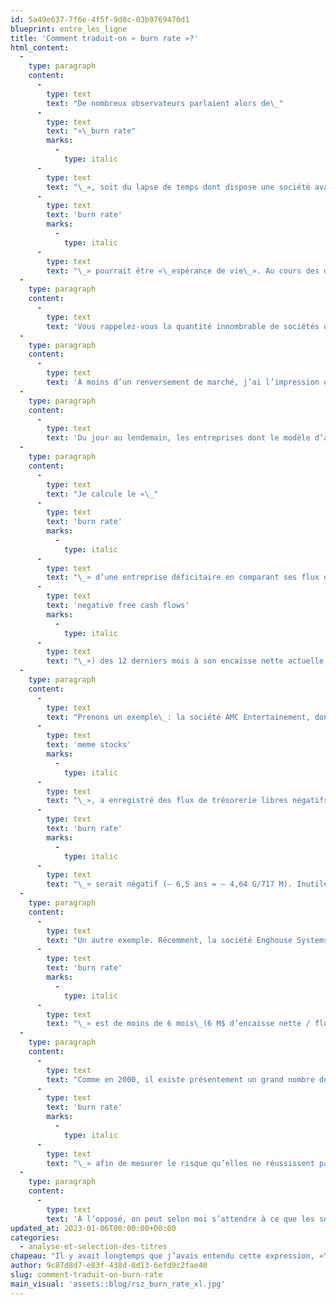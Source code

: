 ```yaml
---
id: 5a49e637-7f6e-4f5f-9d0c-03b9769470d1
blueprint: entre_les_ligne
title: 'Comment traduit-on « burn rate »?'
html_content:
  -
    type: paragraph
    content:
      -
        type: text
        text: "De nombreux observateurs parlaient alors de\_"
      -
        type: text
        text: "«\_burn rate"
        marks:
          -
            type: italic
      -
        type: text
        text: "\_», soit du lapse de temps dont dispose une société avant qu’elle ne consume les liquidités qui lui restent. Une traduction de l’expression «\_"
      -
        type: text
        text: 'burn rate'
        marks:
          -
            type: italic
      -
        type: text
        text: "\_» pourrait être «\_espérance de vie\_». Au cours des dernières semaines, je constate que l’expression est de plus en plus actuelle."
  -
    type: paragraph
    content:
      -
        type: text
        text: 'Vous rappelez-vous la quantité innombrable de sociétés qui ont fait faillite au cours des premières années 2000? Des sociétés telles que CDNow, Healtheon ou Talk City?'
  -
    type: paragraph
    content:
      -
        type: text
        text: 'À moins d’un renversement de marché, j’ai l’impression qu’on pourrait assister à un phénomène similaire au cours des prochaines années. Après des années fastes pendant lesquelles le capital était quasiment illimité et peu coûteux, les conditions ont soudainement changé en 2022 avec des hausses marquées des taux d’intérêt et l’effondrement des marchés boursiers. La dette est devenue chère et les prêteurs frileux, alors que les investisseurs sont peu enclins à acheter de nouvelles émissions d’actions.'
  -
    type: paragraph
    content:
      -
        type: text
        text: 'Du jour au lendemain, les entreprises dont le modèle d’affaires est déficitaire devront dorénavant concentrer leurs efforts sur la génération de flux monétaires et sur la rentabilité, un changement draconien après des années à viser la croissance tous azimuts des revenus.'
  -
    type: paragraph
    content:
      -
        type: text
        text: "Je calcule le «\_"
      -
        type: text
        text: 'burn rate'
        marks:
          -
            type: italic
      -
        type: text
        text: "\_» d’une entreprise déficitaire en comparant ses flux de trésorerie libres négatifs («\_"
      -
        type: text
        text: 'negative free cash flows'
        marks:
          -
            type: italic
      -
        type: text
        text: "\_») des 12 derniers mois à son encaisse nette actuelle."
  -
    type: paragraph
    content:
      -
        type: text
        text: "Prenons un exemple\_: la société AMC Entertainement, dont le titre a été fort populaire en 2021 lors de l’épisode des «\_"
      -
        type: text
        text: 'meme stocks'
        marks:
          -
            type: italic
      -
        type: text
        text: "\_», a enregistré des flux de trésorerie libres négatifs d’environ 717 M$ au cours des 12 derniers mois. À son bilan du 30 septembre 2022, on constate que la société disposait d’une encaisse de 684,6 M$ alors que sa dette bancaire totalise plus de 5,3milliards $, pour une dette nette de 4,64milliards $. Dans ce cas extrême, le «\_"
      -
        type: text
        text: 'burn rate'
        marks:
          -
            type: italic
      -
        type: text
        text: "\_» serait négatif (– 6,5 ans = – 4,64 G/717 M). Inutile de dire que cette société est dans une situation financière particulièrement précaire (ce qui pourrait expliquer la chute de près de 85 % de son titre en 2022)."
  -
    type: paragraph
    content:
      -
        type: text
        text: "Un autre exemple. Récemment, la société Enghouse Systems, que nous possédons dans nos portefeuilles sous gestion, a annoncé qu’elle comptait acquérir la société américaine Qumu pour la somme de 18 M$ US en espèces. Cette société, dont le titre est coté en Bourse («\_QUMU\_»), offre des solutions vidéo aux entreprises en mode infonuagique. Le titre valait plus de 10 $ l’action en mars 2021, alors que le prix offert par Enghouse est de 0,90 $ US. Pourquoi une telle débandade? Tout simplement parce que Qumu est déficitaire. Je calcule que son «\_"
      -
        type: text
        text: 'burn rate'
        marks:
          -
            type: italic
      -
        type: text
        text: "\_» est de moins de 6 mois\_(6 M$ d’encaisse nette / flux de trésorerie libres de – 12,5M$ au cours des 12 derniers mois). Leurs dirigeants auront choisi de se faire acheter plutôt que de prendre le risque de ne pas avoir accès au capital dans les mois à venir."
  -
    type: paragraph
    content:
      -
        type: text
        text: "Comme en 2000, il existe présentement un grand nombre de sociétés qui, ayant fait le saut en Bourse au cours des dernières années, perdent toujours beaucoup d’argent. Si vous possédez certaines d’entre elles, je vous suggère de calculer leur «\_"
      -
        type: text
        text: 'burn rate'
        marks:
          -
            type: italic
      -
        type: text
        text: "\_» afin de mesurer le risque qu’elles ne réussissent pas à traverser ce qui s’annonce comme une longue période d’accès restreint au capital."
  -
    type: paragraph
    content:
      -
        type: text
        text: 'À l’opposé, on peut selon moi s’attendre à ce que les sociétés rentables et en bonne santé financière prennent enfin leur place au soleil. Ce sera un juste retour du pendule.'
updated_at: 2023-01-06T00:00:00+00:00
categories:
  - analyse-et-selection-des-titres
chapeau: "Il y avait longtemps que j’avais entendu cette expression, «\_burn rate\_». Je crois que la dernière fois remonte au début des années 2000, alors que les titres technos s’étaient écrasés en Bourse. Des centaines d’entreprises technologiques avaient fait le saut en Bourse pendant les années folles de la bulle techno de la fin des années 1990. La plupart d’entre elles perdaient beaucoup d’argent et, avec l’éclatement de la bulle techno, n’avaient soudainement plus facilement accès au capital des investisseurs."
author: 9c87d8d7-e83f-438d-8d13-6efd9c2fae40
slug: comment-traduit-on-burn-rate
main_visual: 'assets::blog/rsz_burn_rate_xl.jpg'
---
```

